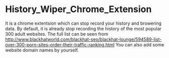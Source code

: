 # History_Wiper_Chrome_Extension
It is a chrome extentsion which can stop record your history and browering data. 
By default, it is already stop recording the history of the most popular 300 adult websites. The full list can be seen from 
http://www.blackhatworld.com/blackhat-seo/blackhat-lounge/594589-list-over-300-porn-sites-order-their-traffic-ranking.html
You can also add some website domain names by yourself.
